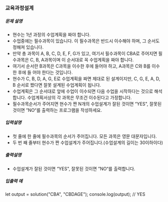 ### 교육과정설계

##### 문제 설명

- 현수는 1년 과정의 수업계획을 짜야 합니다.
- 수업중에는 필수과목이 있습니다. 이 필수과목은 반드시 이수해야 하며, 그 순서도 정해져 있습니다.
- 만약 총 과목이 A, B, C, D, E, F, G가 있고, 여기서 필수과목이 CBA로 주어지면 필수과목은 C, B, A과목이며 이 순서대로 꼭 수업계획을 짜야 합니다.
- 여기서 순서란 B과목은 C과목을 이수한 후에 들어야 하고, A과목은 C와 B를 이수한 후에 들 어야 한다는 것입니다.
- 현수가 C, B, D, A, G, E로 수업계획을 짜면 제대로 된 설계이지만, C, G, E, A, D, B 순서로 짰다면 잘못 설계된 수업계획이 됩니다.
- 수업계획은 그 순서대로 앞에 수업이 이수되면 다음 수업을 시작하다는 것으로 해석합니다. 수업계획서상의 각 과목은 무조건 이수된다고 가정합니다.
- 필수과목순서가 주어지면 현수가 짠 N개의 수업설계가 잘된 것이면 “YES", 잘못된 것이면 ”NO“를 출력하는 프로그램을 작성하세요.

##### 입력설명

- 첫 줄에 한 줄에 필수과목의 순서가 주어집니다. 모든 과목은 영문 대문자입니다.
- 두 번 째 줄부터 현수가 짠 수업설계가 주어집니다.(수업설계의 길이는 30이하이다)

##### 출력설명

- 수업설계가 잘된 것이면 “YES", 잘못된 것이면 ”NO“를 출력합니다.

##### 입출력 예

let output = solution("CBA", "CBDAGE");
console.log(output); // YES
